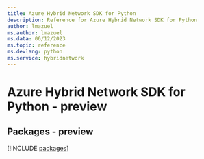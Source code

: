 ```yaml
---
title: Azure Hybrid Network SDK for Python
description: Reference for Azure Hybrid Network SDK for Python
author: lmazuel
ms.author: lmazuel
ms.data: 06/12/2023
ms.topic: reference
ms.devlang: python
ms.service: hybridnetwork
---
```

# Azure Hybrid Network SDK for Python - preview
## Packages - preview
[!INCLUDE [packages](hybrid-network-index.md)]